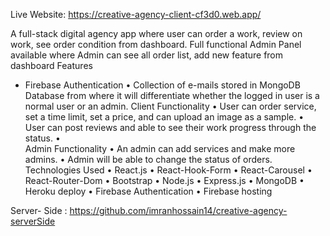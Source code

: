 
Live Website: https://creative-agency-client-cf3d0.web.app/ 


A full-stack digital agency app where user can order a work, review on work, see order condition from dashboard. Full functional Admin Panel available where Admin can see all order list, add new feature from dashboard
Features
- Firebase Authentication
•	Collection of e-mails stored in MongoDB Database from where it will differentiate whether the logged in user is a normal user or an admin.
Client Functionality
•	User can order service, set a time limit, set a price, and can upload an image as a sample.
•	User can post reviews and able to see their work progress through the status.
•	
Admin Functionality
•	An admin can add services and make more admins.
•	Admin will be able to change the status of orders.
Technologies Used
•	React.js
•	React-Hook-Form
•	React-Carousel
•	React-Router-Dom
•	Bootstrap
•	Node.js
•	Express.js
•	MongoDB
•	Heroku deploy
•	Firebase Authentication
•	Firebase hosting

Server- Side : https://github.com/imranhossain14/creative-agency-serverSide
